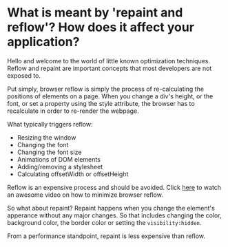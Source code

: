 # What is meant by 'repaint and reflow'? How does it affect your application?

Hello and welcome to the world of little known optimization techniques. Reflow and repaint are important concepts that most developers are not exposed to.

Put simply, browser reflow is simply the process of re-calculating the positions of elements on a page. When you change a div's height, or the font, or set a property using the style attribute, the browser has to recalculate in order to re-render
the webpage.

What typically triggers reflow:

* Resizing the window
* Changing the font
* Changing the font size
* Animations of DOM elements
* Adding/removing a stylesheet
* Calculating offsetWidth or offsetHeight

Reflow is an expensive process and should be avoided. Click [here](https://www.youtube.com/watch?v=ZHxbs5WEQzE) to watch an awesome video on how to minimize browser reflow.

So what about repaint? Repaint happens when you change the element's apperance without any major changes. So that includes changing the color, background color, the border color or setting the
`visibility:hidden`.

From a performance standpoint, repaint is less expensive than reflow.

